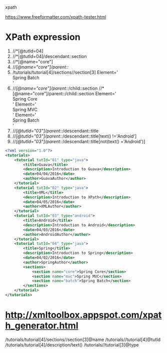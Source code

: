 xpath


https://www.freeformatter.com/xpath-tester.html

# XPath expression
1) //*[@tutId=04]
2) //*[@tutId=04]/descendant::section
3) //*[@name="core"]
4) //*[@name="core"]/parent::*
5) /tutorials/tutorial[4]/sections//section[3]
        Element='<section name="batch">Spring Batch</section>'
6) //*[@name="core"]/parent::*/child::section 
//*[@name="core"]/parent::/child::section
    Element='<section name="core">Spring Core</section>'
    Element='<section name="mvc">Spring MVC</section>'
    Element='<section name="batch">Spring Batch</section>'
7) //*[@tutId="03"]/parent::*/descendant::title
8) //*[@tutId="03"]/parent::*/descendant::title[text() !='Android']
9) //*[@tutId="03"]/parent::*/descendant::title[not(text() ='Android')]


```xml
<?xml version="1.0"?>
<tutorials>
	<tutorial tutId="01" type="java">
		<title>Guava</title>
		<description>Introduction to Guava</description>
		<date>04/04/2016</date>
		<author>GuavaAuthor</author>
	</tutorial>
	<tutorial tutId="02" type="java">
		<title>XML</title>
		<description>Introduction to XPath</description>
		<date>04/05/2016</date>
		<author>XMLAuthor</author>
	</tutorial>
	<tutorial tutId="03" type="android">
		<title>Android</title>
		<description>Introduction to Android</description>
		<date>04/03/2016</date>
		<author>AndroidAuthor</author>
	</tutorial>
	<tutorial tutId="04" type="java">
		<title>Spring</title>
		<description>Introduction to Spring</description>
		<date>04/02/2016</date>
		<author>SpringAuthor</author>
		<sections>
			<section name="core">Spring Core</section>
			<section name="mvc">Spring MVC</section>
			<section name="batch">Spring Batch</section>
		</sections>
	</tutorial>
</tutorials>
```

# http://xmltoolbox.appspot.com/xpath_generator.html
/tutorials/tutorial[4]/sections//section[3]@name
/tutorials//tutorial[4]@tutId
/tutorials/tutorial[4]/description/text()
/tutorials//tutorial[3]@type
